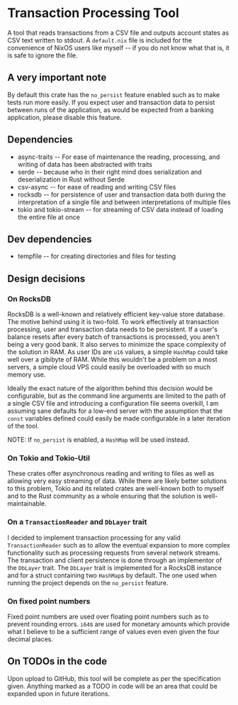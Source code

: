 # Transaction Processing Tool
A tool that reads transactions from a CSV file and outputs account states as CSV text written to
stdout. A `default.nix` file is included for the convenience of NixOS users like myself -- if you
do not know what that is, it is safe to ignore the file.

## A very important note
By default this crate has the `no_persist` feature enabled such as to make tests run more easily.
If you expect user and transaction data to persist between runs of the application, as would be
expected from a banking application, please disable this feature.

## Dependencies
* async-traits -- For ease of maintenance the reading, processing, and writing of data has been
  abstracted with traits
* serde -- because who in their right mind does serialization and deserialization in Rust without
  Serde
* csv-async -- for ease of reading and writing CSV files
* rocksdb -- for persistence of user and transaction data both during the interpretation of a single
  file and between interpretations of multiple files
* tokio and tokio-stream -- for streaming of CSV data instead of loading the entire file at once

## Dev dependencies
* tempfile -- for creating directories and files for testing

## Design decisions

### On RocksDB
RocksDB is a well-known and relatively efficient key-value store database. The motive behind using
it is two-fold. To work effectively at transaction processing, user and transaction data needs to be
persistent. If a user's balance resets after every batch of transactions is processed, you aren't
being a very good bank. It also serves to minimize the space complexity of the solution in RAM. As
user IDs are `u16` values, a simple `HashMap` could take well over a gibibyte of RAM. While this
wouldn't be a problem on a most servers, a simple cloud VPS could easily be overloaded with so much
memory use.

Ideally the exact nature of the algorithm behind this decision would be configurable, but as the
command line arguments are limited to the path of a single CSV file and introducing a configuration
file seems overkill, I am assuming sane defaults for a low-end server with the assumption that the
`const` variables defined could easily be made configurable in a later iteration of the tool.

NOTE: If `no_persist` is enabled, a `HashMap` will be used instead.

### On Tokio and Tokio-Util
These crates offer asynchronous reading and writing to files as well as allowing very easy streaming
of data. While there are likely better solutions to this problem, Tokio and its related crates are
well-known both to myself and to the Rust community as a whole ensuring that the solution is
well-maintainable.

### On a `TransactionReader` and `DbLayer` trait
I decided to implement transaction processing for any valid `TransactionReader` such as to allow
the eventual expansion to more complex functionality such as processing requests from several
network streams. The transaction and client persistence is done through an implementor of the
`DbLayer` trait. The `DbLayer` trait is implemented for a RocksDB instance and for a struct
containing two `HashMap`s by default. The one used when running the project depends on the
`no_persist` feature.

### On fixed point numbers
Fixed point numbers are used over floating point numbers such as to prevent rounding errors. `i64`s
are used for monetary amounts which provide what I believe to be a sufficient range of values even
even given the four decimal places.


## On TODOs in the code
Upon upload to GitHub, this tool will be complete as per the specification given. Anything marked
as a TODO in code will be an area that could be expanded upon in future iterations.

